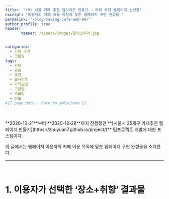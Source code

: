 ```yaml
---
title:  "(9) 서울 카페 추천 웹사이트 만들기 - 카페 추천 웹페이지 완성물"
excerpt: "이용자의 카페 이용 목적에 맞춘 웹페이지 구현 완성물 "
permalink: "/blog/making-cafe-web-09/"
author_profile: true
header:
       teaser: /assets/images/한국소피아.jpg


categories:
  - 카페 추천
  - 크롤링
tags:
  - 카페 
  - 맞춤
  - 추천
  - 웹사이트
  - 카카오맵
  - 구글맵
  - 크롤링
  - 정보
#{{ page.date | date_to_xmlschema }}
---
```

<br>
**2020-10-21**부터 **2020-12-28**까지 진행했던 **[서울시 25개구 카페추천 웹페이지 만들기](https://zhuyuan7.github.io/project/)** 팀프로젝트 개발에 대한 포스팅이다.


이 글에서는 웹페이지 이용자의 카페 이용 목적에 맞춘 웹페이지 구현 완성물을 소개한다.
<br>

-----

<br>

# 1. 이용자가 선택한 ‘장소+취향’ 결과물 
